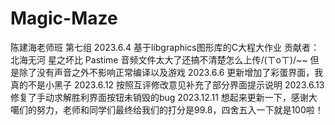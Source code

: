 # Magic-Maze
陈建海老师班
第七组
2023.6.4
基于libgraphics图形库的C大程大作业
贡献者：北海无河 星之坏比 Pastime
音频文件太大了还搞不清楚怎么上传/(ㄒoㄒ)/~~
但是除了没有声音之外不影响正常编译以及游戏
2023.6.6
更新增加了彩蛋界面，我真的不是小黑子
2023.6.12
按照互评修改意见补充了部分界面提示说明
2023.6.13
修复了手动求解胜利界面按钮未销毁的bug
2023.12.11
想起来更新一下，感谢大噶们的努力，老师和同学们最终给我们的打分是99.8，四舍五入一下就是100啦！

